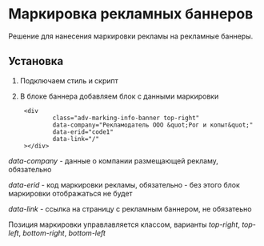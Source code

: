 # Маркировка рекламных баннеров

Решение для нанесения маркировки рекламы на рекламные баннеры.

## Установка
1) Подключаем стиль и скрипт
2) В блоке баннера добавляем блок с данными маркировки

        <div
                class="adv-marking-info-banner top-right"
                data-company="Рекламодатель ООО &quot;Рог и копыт&quot;"
                data-erid="code1"
                data-link="/"
        ></div>

 *data-company* - данные о компании размещающей рекламу, обязательно
 
 *data-erid* - код маркировки рекламы, обязательно - без этого блок маркировки отображаться не будет
 
 *data-link* - ссылка на страницу с рекламным баннером, не обязатеьно

 Позиция маркировки управлавляется классом, варианты *top-right*, *top-left*, *bottom-right*, *bottom-left*
